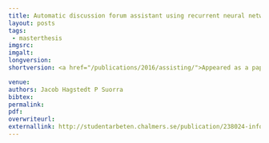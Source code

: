 ```yaml
---
title: Automatic discussion forum assistant using recurrent neural networks
layout: posts
tags:
 - masterthesis
imgsrc: 
imgalt: 
longversion:
shortversion: <a href="/publications/2016/assisting/">Appeared as a paper in representation learning for NLP, RepL4NLP, at ACL 2016</a>.

venue: 
authors: Jacob Hagstedt P Suorra
bibtex: 
permalink:
pdf: 
overwriteurl: 
externallink: http://studentarbeten.chalmers.se/publication/238024-information-retrieval-in-instant-messaging-platforms-using-recurrent-neural-networks-assisting-discu
---
```



